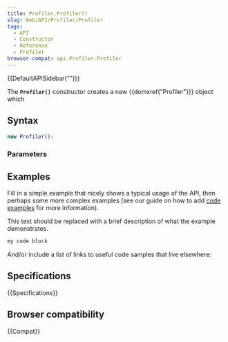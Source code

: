 ```yaml
---
title: Profiler.Profiler()
slug: Web/API/Profiler/Profiler
tags:
  - API
  - Constructor
  - Reference
  - Profiler
browser-compat: api.Profiler.Profiler
---
```

{{DefaultAPISidebar("")}}

The **`Profiler()`** constructor creates a new {{domxref("Profiler")}} object which 

## Syntax

```js
new Profiler();
```

### Parameters



## Examples

Fill in a simple example that nicely shows a typical usage of the API, then perhaps some more complex examples (see our guide on how to add [code examples](/en-US/docs/MDN/Contribute/Structures/Code_examples) for more information).

This text should be replaced with a brief description of what the example demonstrates.

```js
my code block
```

And/or include a list of links to useful code samples that live elsewhere:

## Specifications

{{Specifications}}

## Browser compatibility

{{Compat}}

